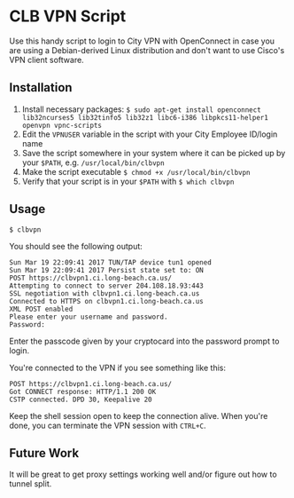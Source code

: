 # CLB VPN Script

Use this handy script to login to City VPN with OpenConnect in case you are using a Debian-derived Linux distribution and don't want to use Cisco's VPN client software.

## Installation

1. Install necessary packages: `$ sudo apt-get install openconnect lib32ncurses5 lib32tinfo5 lib32z1 libc6-i386 libpkcs11-helper1 openvpn vpnc-scripts`
2. Edit the `VPNUSER` variable in the script with your City Employee ID/login name
3. Save the script somewhere in your system where it can be picked up by your `$PATH`, e.g. `/usr/local/bin/clbvpn`
4. Make the script executable `$ chmod +x /usr/local/bin/clbvpn`
5. Verify that your script is in your `$PATH` with `$ which clbvpn`

## Usage

`$ clbvpn`

You should see the following output:

    Sun Mar 19 22:09:41 2017 TUN/TAP device tun1 opened
    Sun Mar 19 22:09:41 2017 Persist state set to: ON
    POST https://clbvpn1.ci.long-beach.ca.us/
    Attempting to connect to server 204.108.18.93:443
    SSL negotiation with clbvpn1.ci.long-beach.ca.us
    Connected to HTTPS on clbvpn1.ci.long-beach.ca.us
    XML POST enabled
    Please enter your username and password.
    Password:

Enter the passcode given by your cryptocard into the password prompt to login.

You're connected to the VPN if you see something like this:

    POST https://clbvpn1.ci.long-beach.ca.us/
    Got CONNECT response: HTTP/1.1 200 OK
    CSTP connected. DPD 30, Keepalive 20

Keep the shell session open to keep the connection alive. When you're done, you can terminate the VPN session with `CTRL+C`.

## Future Work
It will be great to get proxy settings working well and/or figure out how to tunnel split.
